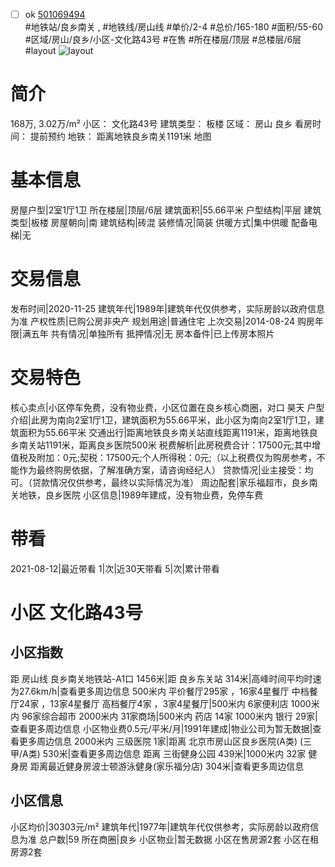 - [ ] ok [501069494](https://bj.5i5j.com/ershoufang/501069494.html)  
 #地铁站/良乡南关 ,  #地铁线/房山线
#单价/2-4 #总价/165-180 #面积/55-60   #区域/房山/良乡/小区-文化路43号 #在售 #所在楼层/顶层 #总楼层/6层 #layout 
![layout](http://image2a.5i5j.com/bdir/layout/507911.jpg_P5.jpg) 
# 简介 
 168万,  3.02万/m² 
小区： 文化路43号
建筑类型： 板楼
区域： 房山 良乡
看房时间： 提前预约
地铁： 距离地铁良乡南关1191米 地图
# 基本信息 
 房屋户型|2室1厅1卫
所在楼层|顶层/6层
建筑面积|55.66平米
户型结构|平层
建筑类型|板楼
房屋朝向|南
建筑结构|砖混
装修情况|简装
供暖方式|集中供暖
配备电梯|无
# 交易信息 
 发布时间|2020-11-25
建筑年代|1989年|建筑年代仅供参考，实际房龄以政府信息为准
产权性质|已购公房非央产
规划用途|普通住宅
上次交易|2014-08-24
购房年限|满五年
共有情况|单独所有
抵押情况|无
房本备件|已上传房本照片
# 交易特色 
 核心卖点|小区停车免费，没有物业费，小区位置在良乡核心商圈，对口  昊天
户型介绍|此房为南向2室1厅1卫，建筑面积为55.66平米，此小区为南向2室1厅1卫，建筑面积为55.66平米
交通出行|距离地铁良乡南关站直线距离1191米，距离地铁良乡南关站1191米，距离良乡医院500米
税费解析|此房税费合计：17500元;其中增值税及附加：0元;契税：17500元;个人所得税：0元;（以上税费仅为购房参考，不能作为最终购房依据，了解准确方案，请咨询经纪人）
贷款情况|业主接受：均可。（贷款情况仅供参考，最终以实际情况为准）
周边配套|家乐福超市，良乡南关地铁，良乡医院
小区信息|1989年建成，没有物业费，免停车费
# 带看 
 2021-08-12|最近带看	 1|次|近30天带看	 5|次|累计带看
# 小区 文化路43号
## 小区指数 
 距 房山线 良乡南关地铁站-A1口 1456米|距 良乡东关站 314米|高峰时间平均时速为27.6km/h|查看更多周边信息
500米内 平价餐厅295家 ，16家4星餐厅
中档餐厅24家 ，13家4星餐厅
高档餐厅4家 ，3家4星餐厅|500米内 6家便利店
1000米内 96家综合超市
2000米内 31家商场|500米内 药店 14家
1000米内 银行 29家|查看更多周边信息
小区物业费0.5元/平米/月|1991年建成|物业公司为暂无数据|查看更多周边信息
2000米内 三级医院 1家|距离 北京市房山区良乡医院(A类) (三甲/A类) 530米|查看更多周边信息
距离 三街健身公园 439米|1000米内 32家 健身房
距离最近健身房波士顿游泳健身(家乐福分店) 304米|查看更多周边信息
## 小区信息 
 小区均价|30303元/m²
建筑年代|1977年|建筑年代仅供参考，实际房龄以政府信息为准
总户数|59
所在商圈|良乡
小区物业|暂无数据
小区在售房源2套
小区在租房源2套
